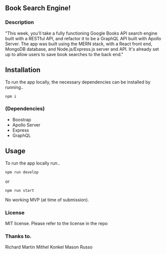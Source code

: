 ## Book Search Engine!

### Description
"This week, you’ll take a fully functioning Google Books API search engine built with a RESTful API, and refactor it to be a GraphQL API built with Apollo Server. The app was built using the MERN stack, with a React front end, MongoDB database, and Node.js/Express.js server and API. It's already set up to allow users to save book searches to the back end."

## Installation
To run the app locally, the necessary dependencies can be installed by running..
```
npm i
```
### (Dependencies)
* Boostrap
* Apollo Server
* Express
* GraphQL
## Usage
To run the app locally run..
```
npm run develop
```
or
```
npm run start
```
No working MVP (at time of submission).
### License
MIT license. Please refer to the license in the repo
### Thanks to.
Richard Martin
Mithel Konkel
Mason Russo
